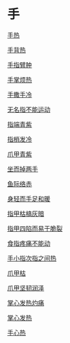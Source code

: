 # 手[手热](https://www.gmzyjc.com/search/result?wd=手热)[手背热](https://www.gmzyjc.com/search/result?wd=手背热)[手指臂肿](https://www.gmzyjc.com/search/result?wd=手指臂肿)[手掌烦热](https://www.gmzyjc.com/search/result?wd=手掌烦热)[手撒手冷](https://www.gmzyjc.com/search/result?wd=手撒手冷)[无名指不能运动](https://www.gmzyjc.com/search/result?wd=无名指不能运动)[指端青紫](https://www.gmzyjc.com/search/result?wd=指端青紫)[指梢发冷](https://www.gmzyjc.com/search/result?wd=指梢发冷)[爪甲青紫](https://www.gmzyjc.com/search/result?wd=爪甲青紫)[坐而掉两手](https://www.gmzyjc.com/search/result?wd=坐而掉两手)[鱼际络赤](https://www.gmzyjc.com/search/result?wd=鱼际络赤)[身轻而手足和暖](https://www.gmzyjc.com/search/result?wd=身轻而手足和暖)[指甲枯槁灰暗](https://www.gmzyjc.com/search/result?wd=指甲枯槁灰暗)[指甲四陷而易于脆裂](https://www.gmzyjc.com/search/result?wd=指甲四陷而易于脆裂)[食指疼痛不能动](https://www.gmzyjc.com/search/result?wd=食指疼痛不能动)[手小指次指之间热](https://www.gmzyjc.com/search/result?wd=手小指次指之间热)[爪甲枯](https://www.gmzyjc.com/search/result?wd=爪甲枯)[爪甲坚韧润泽](https://www.gmzyjc.com/search/result?wd=爪甲坚韧润泽)[掌心发热灼痛](https://www.gmzyjc.com/search/result?wd=掌心发热灼痛)[掌心发热](https://www.gmzyjc.com/search/result?wd=掌心发热)[手心热](https://www.gmzyjc.com/search/result?wd=手心热)